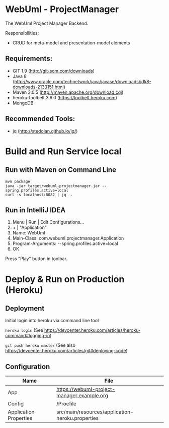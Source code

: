 WebUml - ProjectManager
=======================

The WebUml Project Manager Backend.

Responsibilities:

- CRUD for meta-model and presentation-model elements

Requirements:
-------------

- GIT 1.9 (http://git-scm.com/downloads)
- Java 8 (http://www.oracle.com/technetwork/java/javase/downloads/jdk8-downloads-2133151.html)
- Maven 3.0.5 (http://maven.apache.org/download.cgi)
- heroku-toolbelt 3.6.0 (https://toolbelt.heroku.com)
- MongoDB

Recommended Tools:
---------------

- jq (http://stedolan.github.io/jq/)

Build and Run Service local
===========================

Run with Maven on Command Line
------------------------------

```
mvn package
java -jar target/webuml-projectmanager.jar --spring.profiles.active=local
curl -s localhost:8082 | jq  .
```

Run in IntelliJ IDEA
-------------

1. Menu | Run | Edit Configurations...
2. \+ | "Application"
3. Name: WebUml
4. Main-Class: com.webuml.projectmanager.Application
5. Program-Arguments: --spring.profiles.active=local
6. OK

Press "Play" button in toolbar.

Deploy & Run on Production (Heroku)
==========================

Deployment
----------------

Initial login into heroku via command line tool

``heroku login``
(See https://devcenter.heroku.com/articles/heroku-command#logging-in)

``git push heroku master``
(See also https://devcenter.heroku.com/articles/git#deploying-code)

Configuration
--------------------

| Name | File
|------|-------------------------------------------|
| App                     | https://webuml-project-manager.example.org |
| Config                  | /Procfile |
| Application Properties  | src/main/resources/application-heroku.properties |

